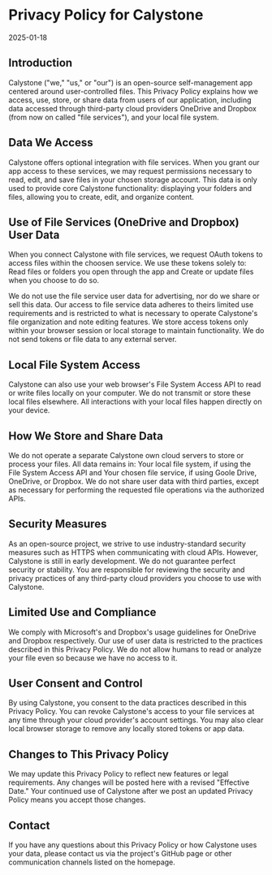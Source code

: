 # Privacy Policy for Calystone
2025-01-18

## Introduction
Calystone ("we," "us," or "our") is an open-source self-management app centered around user-controlled files. This Privacy Policy explains how we access, use, store, or share data from users of our application, including data accessed through third-party cloud providers OneDrive and Dropbox (from now on called "file services"), and your local file system.

## Data We Access
Calystone offers optional integration with file services. When you grant our app access to these services, we may request permissions necessary to read, edit, and save files in your chosen storage account. This data is only used to provide core Calystone functionality: displaying your folders and files, allowing you to create, edit, and organize content.

## Use of File Services (OneDrive and Dropbox) User Data
When you connect Calystone with file services, we request OAuth tokens to access files within the choosen service. We use these tokens solely to: Read files or folders you open through the app and Create or update files when you choose to do so.

We do not use the file service user data for advertising, nor do we share or sell this data. Our access to file service data adheres to theirs limited use requirements and is restricted to what is necessary to operate Calystone's file organization and note editing features. We store access tokens only within your browser session or local storage to maintain functionality. We do not send tokens or file data to any external server.

## Local File System Access
Calystone can also use your web browser's File System Access API to read or write files locally on your computer. We do not transmit or store these local files elsewhere. All interactions with your local files happen directly on your device.

## How We Store and Share Data
We do not operate a separate Calystone own cloud servers to store or process your files. All data remains in: Your local file system, if using the File System Access API and Your chosen file service, if using Goole Drive, OneDrive, or Dropbox. We do not share user data with third parties, except as necessary for performing the requested file operations via the authorized APIs.

## Security Measures
As an open-source project, we strive to use industry-standard security measures such as HTTPS when communicating with cloud APIs. However, Calystone is still in early development. We do not guarantee perfect security or stability. You are responsible for reviewing the security and privacy practices of any third-party cloud providers you choose to use with Calystone.

## Limited Use and Compliance
We comply with Microsoft's and Dropbox's usage guidelines for OneDrive and Dropbox respectively. Our use of user data is restricted to the practices described in this Privacy Policy. We do not allow humans to read or analyze your file even so because we have no access to it.

## User Consent and Control
By using Calystone, you consent to the data practices described in this Privacy Policy. You can revoke Calystone's access to your file services at any time through your cloud provider's account settings. You may also clear local browser storage to remove any locally stored tokens or app data.

## Changes to This Privacy Policy
We may update this Privacy Policy to reflect new features or legal requirements. Any changes will be posted here with a revised "Effective Date." Your continued use of Calystone after we post an updated Privacy Policy means you accept those changes.

## Contact
If you have any questions about this Privacy Policy or how Calystone uses your data, please contact us via the project's GitHub page or other communication channels listed on the homepage. 